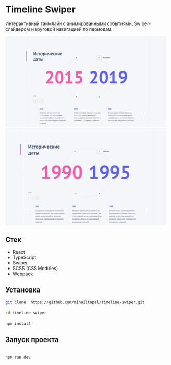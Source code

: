 # Timeline Swiper

Интерактивный таймлайн с анимированными событиями, Swiper-слайдером и круговой навигацией по периодам.


![Скриншот](./src/screenshots/screenshot_1.JPG)
![Скриншот](./src/screenshots/screenshot_2.JPG)
##  Стек

- React
- TypeScript
- Swiper
- SCSS (CSS Modules)
- Webpack

##  Установка

```bash
git clone  https://github.com/mihailtopal/timeline-swiper.git

cd timeline-swiper

npm install
```

##  Запуск проекта

```bash

npm run dev
```
